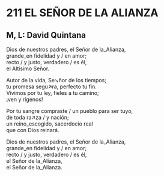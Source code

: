 # 211 EL SEÑOR DE LA ALIANZA

## M, L: David Quintana

Dios de nuestros padres, el Señor de la_Alianza,  
grande_en fidelidad y / en amor;  
recto / y justo, verdadero / es él,  
el Altísimo Señor.  

Autor de la vida, Se↘ñor de los tiempos;  
tu promesa segu↗ra, perfecto tu fin.  
Vivimos por tu ley, fieles a tu camino;  
¡ven y rígenos!  

Por tu sangre compraste / un pueblo para ser tuyo,  
de toda ra↗za / y nación;  
un reino_escogido, sacerdocio real  
que con Dios reinará.  

Dios de nuestros padres, el Señor de la_Alianza,  
grande_en fidelidad y / en amor;  
recto / y justo, verdadero / es él,  
el Señor de la_Alianza,  
el Señor de la_Alianza.  

